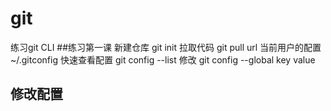 # git
练习git CLI
##练习第一课
 新建仓库 git init
 拉取代码 git pull url
 当前用户的配置 ~/.gitconfig
 快速查看配置 git config --list 
 修改 git config --global key value
## 修改配置
